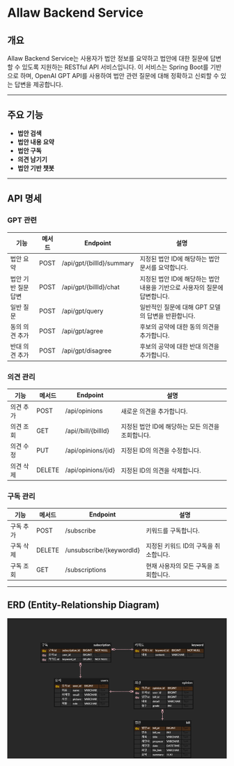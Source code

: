 # Allaw Backend Service

## 개요

Allaw Backend Service는 사용자가 법안 정보를 요약하고 법안에 대한 질문에 답변할 수 있도록 지원하는 RESTful API 서비스입니다. 이 서비스는 Spring Boot를 기반으로 하며, OpenAI GPT API를 사용하여 법안 관련 질문에 대해 정확하고 신뢰할 수 있는 답변을 제공합니다.

---
## 주요 기능

- **법안 검색**
- **법안 내용 요약**
- **법안 구독**
- **의견 남기기**
- **법안 기반 챗봇**

---
## API 명세

### GPT 관련

| 기능                  | 메서드 | Endpoint                  | 설명                                               |
|-----------------------|--------|---------------------------|----------------------------------------------------|
| 법안 요약             | POST   | /api/gpt/{billId}/summary | 지정된 법안 ID에 해당하는 법안 문서를 요약합니다. |
| 법안 기반 질문 답변   | POST   | /api/gpt/{billId}/chat    | 지정된 법안 ID에 해당하는 법안 내용을 기반으로 사용자의 질문에 답변합니다. |
| 일반 질문             | POST   | /api/gpt/query            | 일반적인 질문에 대해 GPT 모델의 답변을 반환합니다. |
| 동의 의견 추가        | POST   | /api/gpt/agree            | 후보의 공약에 대한 동의 의견을 추가합니다. |
| 반대 의견 추가        | POST   | /api/gpt/disagree         | 후보의 공약에 대한 반대 의견을 추가합니다. |

### 의견 관리

| 기능        | 메서드 | Endpoint            | 설명                           |
|-------------|--------|---------------------|--------------------------------|
| 의견 추가   | POST   | /api/opinions       | 새로운 의견을 추가합니다.      |
| 의견 조회   | GET    | /api//bill/{billId}       | 지정된 법안 ID에 해당하는 모든 의견을 조회합니다.        |
| 의견 수정   | PUT    | /api/opinions/{id}  | 지정된 ID의 의견을 수정합니다. |
| 의견 삭제   | DELETE | /api/opinions/{id}  | 지정된 ID의 의견을 삭제합니다. |

### 구독 관리

| 기능        | 메서드 | Endpoint               | 설명                                |
|-------------|--------|------------------------|-------------------------------------|
| 구독 추가   | POST   | /subscribe             | 키워드를 구독합니다.                |
| 구독 삭제   | DELETE | /unsubscribe/{keywordId}| 지정된 키워드 ID의 구독을 취소합니다. |
| 구독 조회   | GET    | /subscriptions         | 현재 사용자의 모든 구독을 조회합니다. |

---
## ERD (Entity-Relationship Diagram)
![alt text](allaw-erd.png)